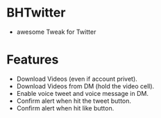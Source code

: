# BHTwitter
- awesome Tweak for Twitter

# Features
- Download Videos (even if account privet).
- Download Videos from DM (hold the video cell).
- Enable voice tweet and voice message in DM.
- Confirm alert when hit the tweet button.
- Confirm alert when hit like button.


